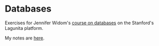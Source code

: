 # Databases

Exercises for Jennifer Widom's [course on databases](https://lagunita.stanford.edu/courses/Home/Databases/Engineering/about) on the Stanford's Lagunita platform.

My notes are [here](https://drive.google.com/folderview?id=0B1qJPlTJeptLdXBYRHd6SGxLYXM&usp=sharing#list).
